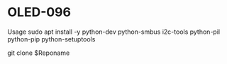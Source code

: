 # OLED-096

Usage 
sudo apt install -y python-dev python-smbus i2c-tools python-pil python-pip python-setuptools

git clone $Reponame
